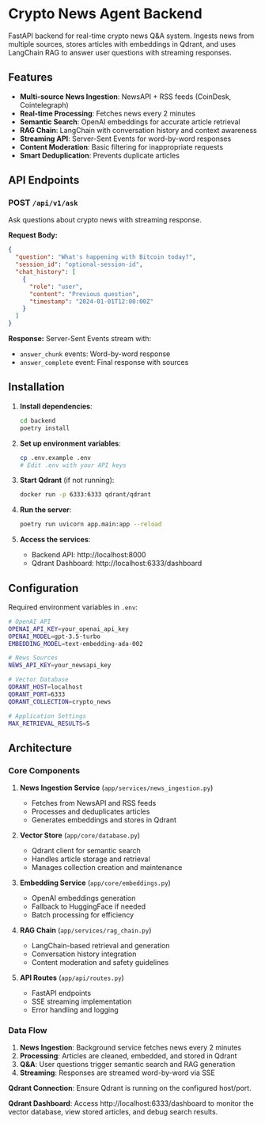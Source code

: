 # Crypto News Agent Backend

FastAPI backend for real-time crypto news Q&A system. Ingests news from multiple sources, stores articles with embeddings in Qdrant, and uses LangChain RAG to answer user questions with streaming responses.

## Features

- **Multi-source News Ingestion**: NewsAPI + RSS feeds (CoinDesk, Cointelegraph)
- **Real-time Processing**: Fetches news every 2 minutes
- **Semantic Search**: OpenAI embeddings for accurate article retrieval
- **RAG Chain**: LangChain with conversation history and context awareness
- **Streaming API**: Server-Sent Events for word-by-word responses
- **Content Moderation**: Basic filtering for inappropriate requests
- **Smart Deduplication**: Prevents duplicate articles

## API Endpoints

### POST `/api/v1/ask`
Ask questions about crypto news with streaming response.

**Request Body:**
```json
{
  "question": "What's happening with Bitcoin today?",
  "session_id": "optional-session-id",
  "chat_history": [
    {
      "role": "user",
      "content": "Previous question",
      "timestamp": "2024-01-01T12:00:00Z"
    }
  ]
}
```

**Response:** Server-Sent Events stream with:
- `answer_chunk` events: Word-by-word response
- `answer_complete` event: Final response with sources

## Installation

1. **Install dependencies**:
   ```bash
   cd backend
   poetry install
   ```

2. **Set up environment variables**:
   ```bash
   cp .env.example .env
   # Edit .env with your API keys
   ```

3. **Start Qdrant** (if not running):
   ```bash
   docker run -p 6333:6333 qdrant/qdrant
   ```

4. **Run the server**:
   ```bash
   poetry run uvicorn app.main:app --reload
   ```

5. **Access the services**:
   - Backend API: http://localhost:8000
   - Qdrant Dashboard: http://localhost:6333/dashboard

## Configuration

Required environment variables in `.env`:

```bash
# OpenAI API
OPENAI_API_KEY=your_openai_api_key
OPENAI_MODEL=gpt-3.5-turbo
EMBEDDING_MODEL=text-embedding-ada-002

# News Sources
NEWS_API_KEY=your_newsapi_key

# Vector Database
QDRANT_HOST=localhost
QDRANT_PORT=6333
QDRANT_COLLECTION=crypto_news

# Application Settings
MAX_RETRIEVAL_RESULTS=5
```

## Architecture

### Core Components

1. **News Ingestion Service** (`app/services/news_ingestion.py`)
   - Fetches from NewsAPI and RSS feeds
   - Processes and deduplicates articles
   - Generates embeddings and stores in Qdrant

2. **Vector Store** (`app/core/database.py`)
   - Qdrant client for semantic search
   - Handles article storage and retrieval
   - Manages collection creation and maintenance

3. **Embedding Service** (`app/core/embeddings.py`)
   - OpenAI embeddings generation
   - Fallback to HuggingFace if needed
   - Batch processing for efficiency

4. **RAG Chain** (`app/services/rag_chain.py`)
   - LangChain-based retrieval and generation
   - Conversation history integration
   - Content moderation and safety guidelines

5. **API Routes** (`app/api/routes.py`)
   - FastAPI endpoints
   - SSE streaming implementation
   - Error handling and logging

### Data Flow

1. **News Ingestion**: Background service fetches news every 2 minutes
2. **Processing**: Articles are cleaned, embedded, and stored in Qdrant
3. **Q&A**: User questions trigger semantic search and RAG generation
4. **Streaming**: Responses are streamed word-by-word via SSE

**Qdrant Connection**: Ensure Qdrant is running on the configured host/port.

**Qdrant Dashboard**: Access http://localhost:6333/dashboard to monitor the vector database, view stored articles, and debug search results.
